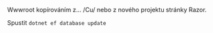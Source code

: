 Wwwroot kopírováním z... /Cu/ nebo z nového projektu stránky Razor.

Spustit `dotnet ef database update`